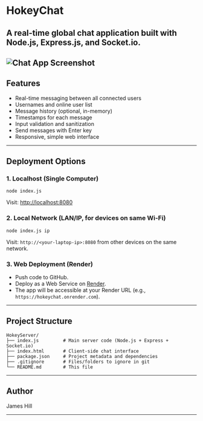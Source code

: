 

# HokeyChat

A real-time global chat application built with Node.js, Express.js, and Socket.io.
---
![Chat App Screenshot](./assets/screenshot.png)
---

## Features
- Real-time messaging between all connected users
- Usernames and online user list
- Message history (optional, in-memory)
- Timestamps for each message
- Input validation and sanitization
- Send messages with Enter key
- Responsive, simple web interface

---

## Deployment Options

### 1. Localhost (Single Computer)
```
node index.js
```
Visit: [http://localhost:8080](http://localhost:8080)

### 2. Local Network (LAN/IP, for devices on same Wi-Fi)
```
node index.js ip
```
Visit: `http://<your-laptop-ip>:8080` from other devices on the same network.

### 3. Web Deployment (Render)
- Push code to GitHub.
- Deploy as a Web Service on [Render](https://render.com/).
- The app will be accessible at your Render URL (e.g., `https://hokeychat.onrender.com`).

---

## Project Structure

```
HokeyServer/
├── index.js         # Main server code (Node.js + Express + Socket.io)
├── index.html       # Client-side chat interface
├── package.json     # Project metadata and dependencies
├── .gitignore       # Files/folders to ignore in git 
└── README.md        # This file
```

---

## Author

James Hill

---

